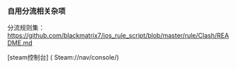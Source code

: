 ### 自用分流相关杂项

分流规则集：https://github.com/blackmatrix7/ios_rule_script/blob/master/rule/Clash/README.md

[steam控制台] ( Steam://nav/console/)
